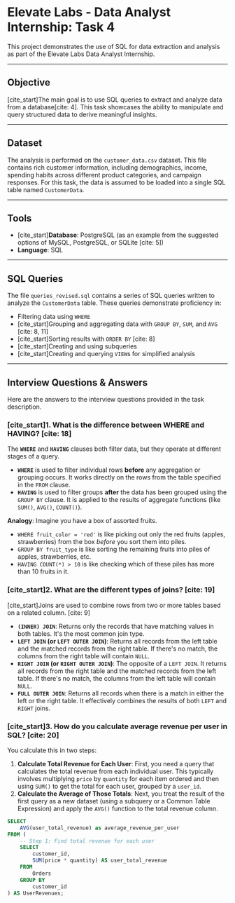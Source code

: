 # Elevate Labs - Data Analyst Internship: Task 4

This project demonstrates the use of SQL for data extraction and analysis as part of the Elevate Labs Data Analyst Internship.

---

## Objective

[cite_start]The main goal is to use SQL queries to extract and analyze data from a database[cite: 4]. This task showcases the ability to manipulate and query structured data to derive meaningful insights.

---

## Dataset

The analysis is performed on the `customer_data.csv` dataset. This file contains rich customer information, including demographics, income, spending habits across different product categories, and campaign responses. For this task, the data is assumed to be loaded into a single SQL table named `CustomerData`.

---

## Tools

* [cite_start]**Database**: PostgreSQL (as an example from the suggested options of MySQL, PostgreSQL, or SQLite [cite: 5])
* **Language**: SQL

---

## SQL Queries

The file `queries_revised.sql` contains a series of SQL queries written to analyze the `CustomerData` table. These queries demonstrate proficiency in:
* Filtering data using `WHERE`
* [cite_start]Grouping and aggregating data with `GROUP BY`, `SUM`, and `AVG` [cite: 8, 11]
* [cite_start]Sorting results with `ORDER BY` [cite: 8]
* [cite_start]Creating and using subqueries 
* [cite_start]Creating and querying `VIEW`s for simplified analysis 

---

## Interview Questions & Answers

Here are the answers to the interview questions provided in the task description.

### [cite_start]1. What is the difference between WHERE and HAVING? [cite: 18]

The **`WHERE`** and **`HAVING`** clauses both filter data, but they operate at different stages of a query.

* **`WHERE`** is used to filter individual rows **before** any aggregation or grouping occurs. It works directly on the rows from the table specified in the `FROM` clause.
* **`HAVING`** is used to filter groups **after** the data has been grouped using the `GROUP BY` clause. It is applied to the results of aggregate functions (like `SUM()`, `AVG()`, `COUNT()`).

**Analogy**: Imagine you have a box of assorted fruits.
* `WHERE fruit_color = 'red'` is like picking out only the red fruits (apples, strawberries) from the box *before* you sort them into piles.
* `GROUP BY fruit_type` is like sorting the remaining fruits into piles of apples, strawberries, etc.
* `HAVING COUNT(*) > 10` is like checking which of these piles has more than 10 fruits in it.

### [cite_start]2. What are the different types of joins? [cite: 19]

[cite_start]Joins are used to combine rows from two or more tables based on a related column. [cite: 9]

* **`(INNER) JOIN`**: Returns only the records that have matching values in both tables. It's the most common join type.
* **`LEFT JOIN` (or `LEFT OUTER JOIN`)**: Returns all records from the left table and the matched records from the right table. If there's no match, the columns from the right table will contain `NULL`.
* **`RIGHT JOIN` (or `RIGHT OUTER JOIN`)**: The opposite of a `LEFT JOIN`. It returns all records from the right table and the matched records from the left table. If there's no match, the columns from the left table will contain `NULL`.
* **`FULL OUTER JOIN`**: Returns all records when there is a match in either the left or the right table. It effectively combines the results of both `LEFT` and `RIGHT` joins.



### [cite_start]3. How do you calculate average revenue per user in SQL? [cite: 20]

You calculate this in two steps:
1.  **Calculate Total Revenue for Each User**: First, you need a query that calculates the total revenue from each individual user. This typically involves multiplying `price` by `quantity` for each item ordered and then using `SUM()` to get the total for each user, grouped by a `user_id`.
2.  **Calculate the Average of Those Totals**: Next, you treat the result of the first query as a new dataset (using a subquery or a Common Table Expression) and apply the `AVG()` function to the total revenue column.

```sql
SELECT
    AVG(user_total_revenue) as average_revenue_per_user
FROM (
    -- Step 1: Find total revenue for each user
    SELECT
        customer_id,
        SUM(price * quantity) AS user_total_revenue
    FROM
        Orders
    GROUP BY
        customer_id
) AS UserRevenues;
